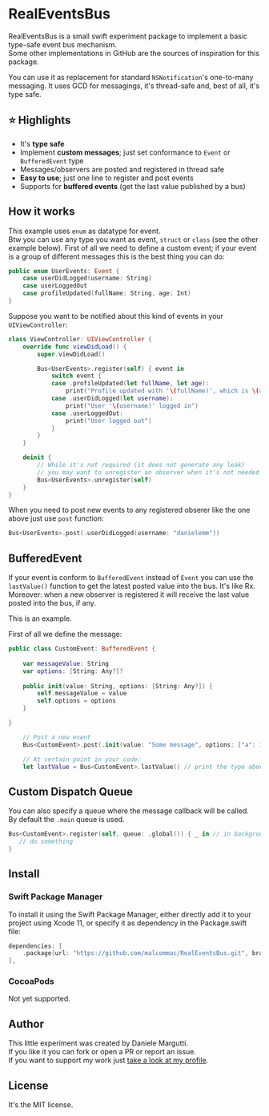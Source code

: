 # RealEventsBus

RealEventsBus is a small swift experiment package to implement a basic type-safe event bus mechanism.  
Some other implementations in GitHub are the sources of inspiration for this package.  

You can use it as replacement for standard `NSNotification`'s one-to-many messaging.
It uses GCD for messagings, it's thread-safe and, best of all, it's type safe.


## ⭐️ Highlights

- It's **type safe**
- Implement **custom messages**; just set conformance to `Event` or `BufferedEvent` type
- Messages/observers are posted and registered in thread safe
- **Easy to use**; just one line to register and post events
- Supports for **buffered events** (get the last value published by a bus)

## How it works

This example uses `enum` as datatype for event.  
Btw you can use any type you want as event, `struct` or `class` (see the other example below).
First of all we need to define a custom event; if your event is a group of different messages this is the best thing you can do:

```swift
public enum UserEvents: Event {
    case userDidLogged(username: String)
    case userLoggedOut
    case profileUpdated(fullName: String, age: Int)
}
```

Suppose you want to be notified about this kind of events in your `UIViewController`:

```swift
class ViewController: UIViewController {
    override func viewDidLoad() {
        super.viewDidLoad()

        Bus<UserEvents>.register(self) { event in
            switch event {
            case .profileUpdated(let fullName, let age):
                print("Profile updated with '\(fullName)', which is \(age) old")
            case .userDidLogged(let username):
                print("User '\(username)' logged in")
            case .userLoggedOut:
                print("User logged out")
            }
        }
    }

    deinit {
        // While it's not required (it does not generate any leak) 
        // you may want to unregister an observer when it's not needed anymore.
        Bus<UserEvents>.unregister(self)
    }
}
```

When you need to post new events to any registered obserer like the one above just use `post` function:

```swift
Bus<UserEvents>.post(.userDidLogged(username: "danielemm"))
```

## BufferedEvent

If your event is conform to `BufferedEvent` instead of `Event` you can use the `lastValue()` function to get the latest posted value into the bus. It's like Rx.  
Moreover: when a new observer is registered it will receive the last value posted into the bus, if any.

This is an example.

First of all we define the message:

```swift
public class CustomEvent: BufferedEvent {
    
    var messageValue: String
    var options: [String: Any?]?
    
    public init(value: String, options: [String: Any?]) {
        self.messageValue = value
        self.options = options
    }

}
```

```swift
    // Post a new event
    Bus<CustomEvent>.post(.init(value: "Some message", options: ["a": 1, "b": "some"]))

    // At certain point in your code:
    let lastValue = Bus<CustomEvent>.lastValue() // print the type above!
```

## Custom Dispatch Queue

You can also specify a queue where the message callback will be called.  
By default the `.main` queue is used.

```swift
Bus<CustomEvent>.register(self, queue: .global()) { _ in // in background queue
   // do something
}        
```

## Install

### Swift Package Manager

To install it using the Swift Package Manager, either directly add it to your project using Xcode 11, or specify it as dependency in the Package.swift file:

```swift
dependencies: [
    .package(url: "https://github.com/malcommac/RealEventsBus.git", branch: "main"),
],
```

### CocoaPods

Not yet supported.

## Author 

This little experiment was created by Daniele Margutti.  
If you like it you can fork or open a PR or report an issue.  
If you want to support my work just [take a look at my profile](https://github.com/malcommac).

## License

It's the MIT license.

